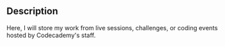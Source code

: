 ## Description
Here, I will store my work from live sessions, challenges, or coding events hosted by Codecademy's staff.

